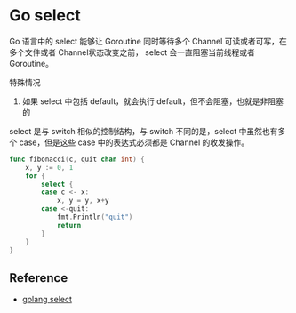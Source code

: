 # Go select

Go 语言中的 select 能够让 Goroutine 同时等待多个 Channel 可读或者可写，在多个文件或者 Channel状态改变之前，
select 会一直阻塞当前线程或者 Goroutine。

特殊情况

1. 如果 select 中包括 default，就会执行 default，但不会阻塞，也就是非阻塞的

select 是与 switch 相似的控制结构，与 switch 不同的是，select 中虽然也有多个 case，但是这些 case 中的表达式必须都是 Channel 的收发操作。

```go
func fibonacci(c, quit chan int) {
	x, y := 0, 1
	for {
		select {
		case c <- x:
			x, y = y, x+y
		case <-quit:
			fmt.Println("quit")
			return
		}
	}
}
```

## Reference

- [golang select](https://draveness.me/golang/docs/part2-foundation/ch05-keyword/golang-select/)